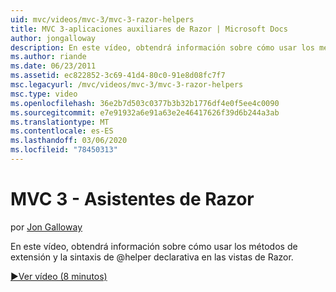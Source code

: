 ```yaml
---
uid: mvc/videos/mvc-3/mvc-3-razor-helpers
title: MVC 3-aplicaciones auxiliares de Razor | Microsoft Docs
author: jongalloway
description: En este vídeo, obtendrá información sobre cómo usar los métodos de extensión y la sintaxis de @helper declarativa en las vistas de Razor.
ms.author: riande
ms.date: 06/23/2011
ms.assetid: ec822852-3c69-41d4-80c0-91e8d08fc7f7
msc.legacyurl: /mvc/videos/mvc-3/mvc-3-razor-helpers
msc.type: video
ms.openlocfilehash: 36e2b7d503c0377b3b32b1776df4e0f5ee4c0090
ms.sourcegitcommit: e7e91932a6e91a63e2e46417626f39d6b244a3ab
ms.translationtype: MT
ms.contentlocale: es-ES
ms.lasthandoff: 03/06/2020
ms.locfileid: "78450313"
---
```

# <a name="mvc-3---razor-helpers"></a>MVC 3 - Asistentes de Razor

por [Jon Galloway](https://github.com/jongalloway)

En este vídeo, obtendrá información sobre cómo usar los métodos de extensión y la sintaxis de @helper declarativa en las vistas de Razor.

[&#9654;Ver vídeo (8 minutos)](https://channel9.msdn.com/Blogs/ASP-NET-Site-Videos/mvc-3-razor-helpers)
